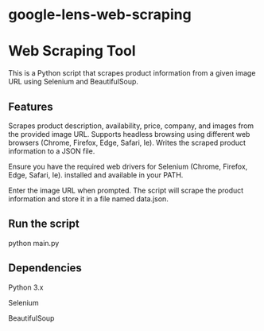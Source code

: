 # google-lens-web-scraping
# Web Scraping Tool
This is a Python script that scrapes product information from a given image URL using Selenium and BeautifulSoup.

## Features
Scrapes product description, availability, price, company, and images from the provided image URL.
Supports headless browsing using different web browsers (Chrome, Firefox, Edge, Safari, Ie).
Writes the scraped product information to a JSON file.

Ensure you have the required web drivers for Selenium (Chrome, Firefox, Edge, Safari, Ie). installed and available in your PATH.

Enter the image URL when prompted.
The script will scrape the product information and store it in a file named data.json.

## Run the script

python main.py

## Dependencies
Python 3.x

Selenium

BeautifulSoup

